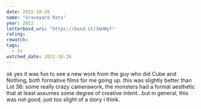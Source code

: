 ```yaml
---
date: 2022-10-28
name: "Graveyard Rats"
year: 2022
letterboxd_uri: "https://boxd.it/3mUWyf"
rating: 
rewatch: 
tags:
  - tv
watched_date: 2022-10-26
---
```


ok yes it was fun to see a new work from the guy who did Cube and Nothing, both formative films for me going up. this was slightly better than Lot 36: some really crazy camerawork, the monsters had a formal aesthetic that at least assumes some degree of creative intent...but in general, this was not good. just too slight of a story i think.

